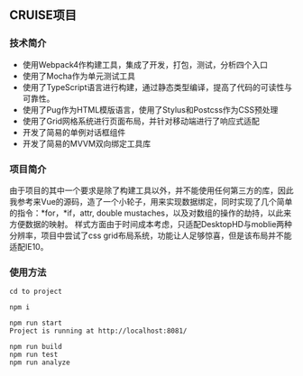 ## CRUISE项目

### 技术简介

- 使用Webpack4作构建工具，集成了开发，打包，测试，分析四个入口
- 使用了Mocha作为单元测试工具
- 使用了TypeScript语言进行构建，通过静态类型编译，提高了代码的可读性与可靠性。
- 使用了Pug作为HTML模版语言，使用了Stylus和Postcss作为CSS预处理
- 使用了Grid网格系统进行页面布局，并针对移动端进行了响应式适配
- 开发了简易的单例对话框组件
- 开发了简易的MVVM双向绑定工具库


### 项目简介

由于项目的其中一个要求是除了构建工具以外，并不能使用任何第三方的库，因此我参考来Vue的源码，造了一个小轮子，用来实现数据绑定，同时实现了几个简单的指令：*for，*if，attr, double mustaches，以及对数组的操作的劫持，以此来方便数据的映射。 
样式方面由于时间成本考虑，只适配DesktopHD与moblie两种分辨率，项目中尝试了css grid布局系统，功能让人足够惊喜，但是该布局并不能适配IE10。

### 使用方法

```
cd to project

npm i 

npm run start
Project is running at http://localhost:8081/

npm run build
npm run test
npm run analyze
```

